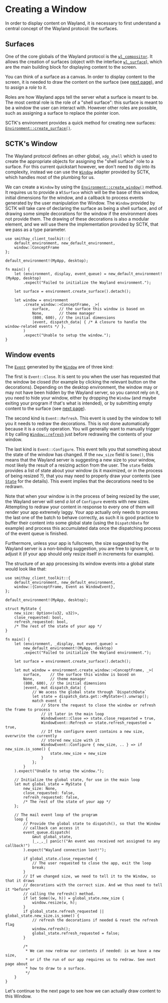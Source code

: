 # Creating a Window

In order to display content on Wayland, it is necessary to first understand a central
concept of the Wayland protocol: the surfaces.

## Surfaces

One of the core globals of the Wayland protocol is the [`wl_compositor`]. It allows the creation
of surfaces (object with the interface [`wl_surface`]), which are the main building block for
displaying content to the screen.

You can think of a surface as a canvas. In order to display content to the screen, it is needed
to draw the content on the surface (see [next page](./drawing.md)), and to assign a *role* to it.

Roles are how Wayland apps tell the server what a surface is meant to be. The most central role is
the role of a "shell surface": this surface is meant to be a window the user can interact with.
However other roles are possible, such as assigning a surface to replace the pointer icon.

SCTK's environment provides a quick method for creating new surfaces: [`Environment::create_surface()`].

## SCTK's Window

The Wayland protocol defines an other global, `xdg_shell` which is used to create the appropriate objects
for assigning the "shell surface" role to a surface. For this current quickstart however, we don't need
to dig into its complexity, instead we can use the [`Window`] adapter provided by SCTK, which handles most
of the plumbing for us.

We can create a `Window` by using the [`Environment::create_window()`] method. It requires us to provide
a `WlSurface` which will be the base of this window, initial dimensions for the window, and a callback
to process events generated by the user manipulation the Window. The `Window` provided by SCTK will take
care of declaring the surface as being a shell surface, and of drawing some simple decorations for the
window if the environment does not provide them. The drawing of these decorations is also a modular element,
and we will use there the implementation provided by SCTK, that we pass as a type parameter.

```rust,no_run
use smithay_client_toolkit::{
    default_environment, new_default_environment,
    window::ConceptFrame
};

default_environment!(MyApp, desktop);

fn main() {
    let (environment, display, event_queue) = new_default_environment!(MyApp, desktop)
        .expect("Failed to initialize the Wayland environment.");

    let surface = environment.create_surface().detach();

    let window = environment
        .create_window::<ConceptFrame, _>(
            surface,    // the surface this window is based on
            None,       // theme manager
            (800, 600), // the initial dimensions
            |event, dispatch_data| { /* A closure to handle the window-related events */ },
        )
        .expect("Unable to setup the window.");
}
```

## Window events

The [`Event`] generated by the [`Window`] are of three kind:

The first is `Event::Close`. It is sent to you when the user has requested that the window be closed
(for example by clicking the relevant button on the decorations). Depending on the desktop environment,
the window may or may not have been hidden by the Wayland server, so you cannot rely on it, you need to
hide your window, either by dropping the `Window` (and maybe exiting your program if that's what is intended),
or by submitting empty content to the surface (see [next page](./drawing.md)).

The second kind is `Event::Refresh`. This event is used by the window to tell you it needs to redraw
the decorations. This is not done automatically because it is a costly operation. You will generally
want to manually trigger it by calling [`Window::refresh`] just before redrawing the contents of your
window.

The last kind is `Event::Configure`. This event tells you that something about the state of the
window has changed. If the `new_size` field is `Some()`, this means that the Wayland server is
suggesting a new size to your window, most likely the result of a resizing action from the user.
The `state` fields provides a list of state about your window (is it maximized, or in the process
of being resized ?), that you may need to properly draw your contents (see [`State`] for the details).
This event implies that the decorations need to be redrawn.

Note that when your window is in the process of being resized by the user, the Wayland server will
send *a lot* of `Configure` events with new sizes. Attempting to redraw your content in response to
every one of them will render your app extremely laggy. Your app actually only needs to process the last
one of the batch to behave correctly, as such it is good practice to buffer their content into some
global state (using the `DispatchData` for example) and process this accumulated data once the dispatching
process of the event queue is finished.

Furthermore, unless your app is fullscreen, the size suggested by the Wayland server is a non-binding
suggestion, you are free to ignore it, or to adjust it (if your app should only resize itself in increments
for example).

The structure of an app processing its window events into a global state would look like that:

```rust,no_run
use smithay_client_toolkit::{
    default_environment, new_default_environment,
    window::{ConceptFrame, Event as WindowEvent},
};

default_environment!(MyApp, desktop);

struct MyState {
    new_size: Option<(u32, u32)>,
    close_requested: bool,
    refresh_requested: bool,
    /* The rest of the state of your app */
}

fn main() {
    let (environment, _display, mut event_queue) =
        new_default_environment!(MyApp, desktop)
        .expect("Failed to initialize the Wayland environment.");

    let surface = environment.create_surface().detach();

    let mut window = environment.create_window::<ConceptFrame, _>(
        surface,    // the surface this window is based on
        None,       // theme manager
        (800, 600), // the initial dimensions
        |event, mut dispatch_data| {
            // We acess the global state through `DispatchData`
            let state = dispatch_data.get::<MyState>().unwrap();
            match event {
                // Store the request to close the window or refresh the frame to process
                // it later in the main loop
                WindowEvent::Close => state.close_requested = true,
                WindowEvent::Refresh => state.refresh_requested = true,
                // If the configure event contains a new size, overwrite the currently
                // stored new_size with it
                WindowEvent::Configure { new_size, .. } => if new_size.is_some() {
                    state.new_size = new_size
                }
            };
        }
    ).expect("Unable to setup the window.");

    // Initialize the global state, for use in the main loop
    let mut global_state = MyState {
        new_size: None,
        close_requested: false,
        refresh_requested: false,
        /* The rest of the state of your app */
    };

    // The mail event loop of the program
    loop {
        // Provide the global state to dispatch(), so that the Window
        // callback can access it
        event_queue.dispatch(
            &mut global_state,
            |_,_,_| panic!("An event was received not assigned to any callback!")
        ).expect("Wayland connection lost!");

        if global_state.close_requested {
            // The user requested to close the app, exit the loop
            break;
        }
        // If we changed size, we need to tell it to the Window, so that it draws
        // decorations with the correct size. And we thus need to tell it *before*
        // calling the refresh() method.
        if let Some((w, h)) = global_state.new_size {
            window.resize(w, h);
        }
        if global_state.refresh_requested || global_state.new_size.is_some() {
            // refresh the decorations if needed & reset the refresh flag
            window.refresh();
            global_state.refresh_requested = false;
        }

        /*
         * We can now redraw our contents if needed: is we have a new size,
         * or if the run of our app requires us to redraw. See next page about
         * how to draw to a surface.
         */
    }
}
```

Let's continue to the next page to see how we can actually draw content to this Window.

[`wl_compositor`]: https://docs.rs/wayland-client/*/wayland_client/protocol/wl_compositor/index.html
[`wl_surface`]: https://docs.rs/wayland-client/*/wayland_client/protocol/wl_surface/index.html
[`Environment::create_surface()`]: https://docs.rs/smithay-client-toolkit/*/smithay_client_toolkit/environment/struct.Environment.html#method.create_surface
[`Window`]: https://docs.rs/smithay-client-toolkit/*/smithay_client_toolkit/window/struct.Window.html
[`Environment::create_window()`]: https://docs.rs/smithay-client-toolkit/*/smithay_client_toolkit/environment/struct.Environment.html#method.create_window
[`Event`]: https://docs.rs/smithay-client-toolkit/*/smithay_client_toolkit/window/enum.Event.html
[`Window::refresh`]: https://docs.rs/smithay-client-toolkit/*/smithay_client_toolkit/window/struct.Window.html#method.refresh
[`State`]: https://docs.rs/smithay-client-toolkit/*/smithay_client_toolkit/window/enum.State.html
